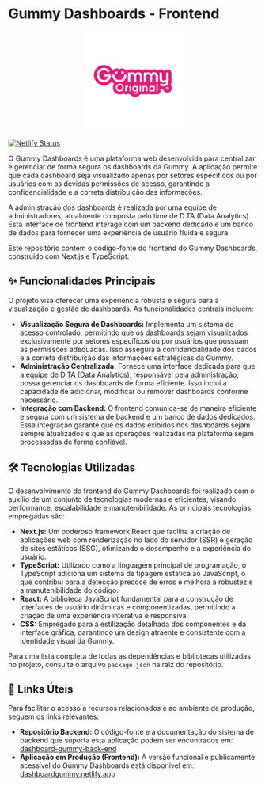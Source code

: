 # Gummy Dashboards - Frontend

<p align="center">
  <img src="https://raw.githubusercontent.com/dtanutrin/dashboard-gummy-front-end/main/public/images/gummy-logo.png" alt="Gummy Logo" width="200"/>
</p>

[![Netlify Status](https://api.netlify.com/api/v1/badges/ac01aa39-6ab4-467c-8937-62e9aeef532f/deploy-status)](https://app.netlify.com/projects/dashboardgummy/deploys)

O Gummy Dashboards é uma plataforma web desenvolvida para centralizar e gerenciar de forma segura os dashboards da Gummy. A aplicação permite que cada dashboard seja visualizado apenas por setores específicos ou por usuários com as devidas permissões de acesso, garantindo a confidencialidade e a correta distribuição das informações.

A administração dos dashboards é realizada por uma equipe de administradores, atualmente composta pelo time de D.TA (Data Analytics). Esta interface de frontend interage com um backend dedicado e um banco de dados para fornecer uma experiência de usuário fluida e segura.

Este repositório contém o código-fonte do frontend do Gummy Dashboards, construído com Next.js e TypeScript.

## ✨ Funcionalidades Principais

O projeto visa oferecer uma experiência robusta e segura para a visualização e gestão de dashboards. As funcionalidades centrais incluem:

*   **Visualização Segura de Dashboards:** Implementa um sistema de acesso controlado, permitindo que os dashboards sejam visualizados exclusivamente por setores específicos ou por usuários que possuam as permissões adequadas. Isso assegura a confidencialidade dos dados e a correta distribuição das informações estratégicas da Gummy.
*   **Administração Centralizada:** Fornece uma interface dedicada para que a equipe de D.TA (Data Analytics), responsável pela administração, possa gerenciar os dashboards de forma eficiente. Isso inclui a capacidade de adicionar, modificar ou remover dashboards conforme necessário.
*   **Integração com Backend:** O frontend comunica-se de maneira eficiente e segura com um sistema de backend e um banco de dados dedicados. Essa integração garante que os dados exibidos nos dashboards sejam sempre atualizados e que as operações realizadas na plataforma sejam processadas de forma confiável.

## 🛠️ Tecnologias Utilizadas

O desenvolvimento do frontend do Gummy Dashboards foi realizado com o auxílio de um conjunto de tecnologias modernas e eficientes, visando performance, escalabilidade e manutenibilidade. As principais tecnologias empregadas são:

*   **Next.js:** Um poderoso framework React que facilita a criação de aplicações web com renderização no lado do servidor (SSR) e geração de sites estáticos (SSG), otimizando o desempenho e a experiência do usuário.
*   **TypeScript:** Utilizado como a linguagem principal de programação, o TypeScript adiciona um sistema de tipagem estática ao JavaScript, o que contribui para a detecção precoce de erros e melhora a robustez e a manutenibilidade do código.
*   **React:** A biblioteca JavaScript fundamental para a construção de interfaces de usuário dinâmicas e componentizadas, permitindo a criação de uma experiência interativa e responsiva.
*   **CSS:** Empregado para a estilização detalhada dos componentes e da interface gráfica, garantindo um design atraente e consistente com a identidade visual da Gummy.

Para uma lista completa de todas as dependências e bibliotecas utilizadas no projeto, consulte o arquivo `package.json` na raiz do repositório.

## 🔗 Links Úteis

Para facilitar o acesso a recursos relacionados e ao ambiente de produção, seguem os links relevantes:

*   **Repositório Backend:** O código-fonte e a documentação do sistema de backend que suporta esta aplicação podem ser encontrados em: [dashboard-gummy-back-end](https://github.com/dtanutrin/dashboard-gummy-back-end)
*   **Aplicação em Produção (Frontend):** A versão funcional e publicamente acessível do Gummy Dashboards está disponível em: [dashboardgummy.netlify.app](https://dashboardgummy.netlify.app/)

